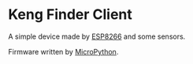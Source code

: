 # Keng Finder Client

A simple device made by [ESP8266](https://www.espressif.com/zh-hans/products/hardware/esp8266ex/overview) and some sensors.

Firmware written by [MicroPython](https://micropython.org/).